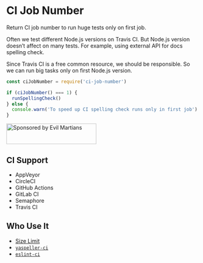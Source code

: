 # CI Job Number

Return CI job number to run huge tests only on first job.

Often we test different Node.js versions on Travis CI.
But Node.js version doesn’t affect on many tests. For example, using
external API for docs spelling check.

Since Travis CI is a free common resource, we should be responsible.
So we can run big tasks only on first Node.js version.

```js
const ciJobNumber = require('ci-job-number')

if (ciJobNumber() === 1) {
  runSpellingCheck()
} else {
  console.warn('To speed up CI spelling check runs only in first job')
}
```

<a href="https://evilmartians.com/?utm_source=ci-job-number">
  <img src="https://evilmartians.com/badges/sponsored-by-evil-martians.svg"
       alt="Sponsored by Evil Martians" width="236" height="54">
</a>


## CI Support

* AppVeyor
* CircleCI
* GitHub Actions
* GitLab CI
* Semaphore
* Travis CI


## Who Use It

* [Size Limit](https://github.com/ai/size-limit)
* [`yaspeller-ci`](https://github.com/ai/yaspeller-ci)
* [`eslint-ci`](https://github.com/JLHwung/eslint-ci)
